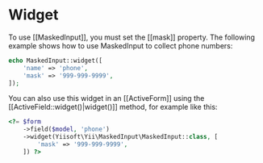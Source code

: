Widget
======

To use [[MaskedInput]], you must set the [[mask]] property. The following example
shows how to use MaskedInput to collect phone numbers:

```php
echo MaskedInput::widget([
    'name' => 'phone',
    'mask' => '999-999-9999',
]);
```

You can also use this widget in an [[ActiveForm]] using the [[ActiveField::widget()|widget()]]
method, for example like this:

```php
<?= $form
    ->field($model, 'phone')
    ->widget(Yiisoft\Yii\MaskedInput\MaskedInput::class, [
        'mask' => '999-999-9999',
    ]) ?>
```
